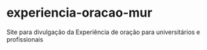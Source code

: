 # experiencia-oracao-mur
Site para divulgação da Experiência de oração para universitários e profissionais  
